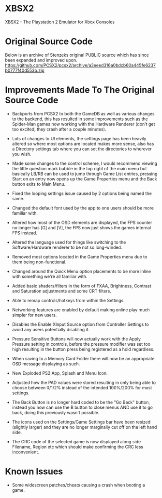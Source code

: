 # XBSX2
XBSX2 - The Playstation 2 Emulator for Xbox Consoles

# Original Source Code
Below is an archive of Stenzeks original PUBLIC source which has since been expanded and improved upon.
https://github.com/PCSX2/pcsx2/archive/a3eeed316a0bdcb60a445fe6237b0777f40d553b.zip

# Improvements Made To The Original Source Code

- Backports from PCSX2 to both the GameDB as well as various changes to the backend, this has resulted in some improvements such as the Spider-Man games now working with the Hardware Renderer (don't get too excited, they crash after a couple minutes).

- Lots of changes to UI elements, the settings page has been heavily altered so where most options are located makes more sense, also has a Directory settings tab where you can set the directories to wherever you wish.

- Made some changes to the control scheme, I would recommend viewing the little question mark bubble in the top right of the main menu but basically LB/RB can be used to jump through Game List entries, pressing Start on an entry now opens up the Game Properties menu and the Back button exits to Main Menu.

- Fixed the looping settings issue caused by 2 options being named the same.

- Changed the default font used by the app to one users should be more familiar with.

- Altered how most of the OSD elements are displayed, the FPS counter no longer has [G] and [V], the FPS now just shows the games internal FPS instead.

- Altered the language used for things like switching to the Software/Hardware renderer to be not so long-winded.

- Removed most options located in the Game Properties menu due to them being non-functional.

- Changed around the Quick Menu option placements to be more inline with something we're all familiar with.

- Added basic shaders/filters in the form of FXAA, Brightness, Contrast and Saturation adjustments and some CRT filters.

- Able to remap controls/hotkeys from within the Settings.

- Networking features are enabled by default making online play much simpler for new users.

- Disables the Enable XInput Source option from Controller Settings to avoid any users potentially disabling it.

- Pressure Sensitive Buttons will now actually work with the Apply Pressure setting in controls, before the pressure modifier was set too high resulting in the button press being registered as a hold regardless.

- When saving to a Memory Card Folder there will now be an appropriate OSD message displaying as such.

- New Exploded PS2 App, Splash and Menu Icon.

- Adjusted how the PAD values were stored resulting in only being able to choose between 0/1/2% instead of the intended 100%/200% for most settings.

- The Back Button is no longer hard coded to be the "Go Back" button, instead you now can use the B button to close menus AND use it to go back, doing this previously wasn't possible.

- The icons used on the Settings/Game Settings bar have been resized (slightly larger) and they are no longer marginally cut off on the left hand side.

- The CRC code of the selected game is now displayed along side Filename, Region etc which should make confirming the CRC less inconvenient.

# Known Issues
- Some widescreen patches/cheats causing a crash when booting a game.
